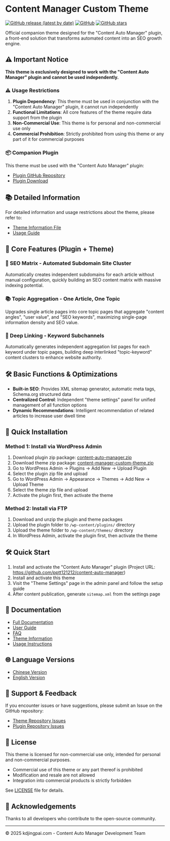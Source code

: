 # Content Manager Custom Theme

[![GitHub release (latest by date)](https://img.shields.io/github/v/release/pptt121212/content-manager-custom-theme)](https://github.com/pptt121212/content-manager-custom-theme/releases)
[![GitHub](https://img.shields.io/github/license/pptt121212/content-manager-custom-theme)](https://github.com/pptt121212/content-manager-custom-theme/blob/main/LICENSE)
[![GitHub stars](https://img.shields.io/github/stars/pptt121212/content-manager-custom-theme)](https://github.com/pptt121212/content-manager-custom-theme/stargazers)

Official companion theme designed for the "Content Auto Manager" plugin, a front-end solution that transforms automated content into an SEO growth engine.

## ⚠️ Important Notice

**This theme is exclusively designed to work with the "Content Auto Manager" plugin and cannot be used independently.**

### ⚠️ Usage Restrictions

1. **Plugin Dependency**: This theme must be used in conjunction with the "Content Auto Manager" plugin, it cannot run independently
2. **Functional Limitations**: All core features of the theme require data support from the plugin
3. **Non-Commercial Use**: This theme is for personal and non-commercial use only
4. **Commercial Prohibition**: Strictly prohibited from using this theme or any part of it for commercial purposes

### 📦 Companion Plugin

This theme must be used with the "Content Auto Manager" plugin:

- [Plugin GitHub Repository](https://github.com/pptt121212/content-auto-manager)
- [Plugin Download](https://github.com/pptt121212/content-auto-manager/releases)

## 📚 Detailed Information

For detailed information and usage restrictions about the theme, please refer to:
- [Theme Information File](THEME_INFO.md)
- [Usage Guide](USAGE_GUIDE.md)

## 🎯 Core Features (Plugin + Theme)

### 🔗 SEO Matrix - Automated Subdomain Site Cluster
Automatically creates independent subdomains for each article without manual configuration, quickly building an SEO content matrix with massive indexing potential.

### 📚 Topic Aggregation - One Article, One Topic
Upgrades single article pages into core topic pages that aggregate "content angles", "user value", and "SEO keywords", maximizing single-page information density and SEO value.

### 🔄 Deep Linking - Keyword Subchannels
Automatically generates independent aggregation list pages for each keyword under topic pages, building deep interlinked "topic-keyword" content clusters to enhance website authority.

## 🛠 Basic Functions & Optimizations

- **Built-in SEO**: Provides XML sitemap generator, automatic meta tags, Schema.org structured data
- **Centralized Control**: Independent "theme settings" panel for unified management of all function options
- **Dynamic Recommendations**: Intelligent recommendation of related articles to increase user dwell time

## 🚀 Quick Installation

### Method 1: Install via WordPress Admin
1. Download plugin zip package: [content-auto-manager.zip](https://github.com/pptt121212/content-auto-manager/releases/download/v1.0.2/content-auto-manager-v1.0.2.zip)
2. Download theme zip package: [content-manager-custom-theme.zip](https://github.com/pptt121212/content-manager-custom-theme/releases/download/v1.0.2/content-manager-custom-theme-v1.0.2.zip)
3. Go to WordPress Admin → Plugins → Add New → Upload Plugin
4. Select the plugin zip file and upload
5. Go to WordPress Admin → Appearance → Themes → Add New → Upload Theme
6. Select the theme zip file and upload
7. Activate the plugin first, then activate the theme

### Method 2: Install via FTP
1. Download and unzip the plugin and theme packages
2. Upload the plugin folder to `/wp-content/plugins/` directory
3. Upload the theme folder to `/wp-content/themes/` directory
4. In WordPress Admin, activate the plugin first, then activate the theme

## 🛠 Quick Start

1. Install and activate the "Content Auto Manager" plugin (Project URL: https://github.com/pptt121212/content-auto-manager)
2. Install and activate this theme
3. Visit the "Theme Settings" page in the admin panel and follow the setup guide
4. After content publication, generate `sitemap.xml` from the settings page

## 📖 Documentation

- [Full Documentation](https://github.com/pptt121212/content-manager-custom-theme/blob/main/docs/index.md)
- [User Guide](https://github.com/pptt121212/content-manager-custom-theme/wiki)
- [FAQ](https://github.com/pptt121212/content-manager-custom-theme/wiki/FAQ)
- [Theme Information](THEME_INFO.md)
- [Usage Instructions](USAGE_GUIDE.md)

## 🌐 Language Versions

- [Chinese Version](README-zh_CN.md)
- [English Version](README-en.md)

## 🐛 Support & Feedback

If you encounter issues or have suggestions, please submit an Issue on the GitHub repository:
- [Theme Repository Issues](https://github.com/pptt121212/content-manager-custom-theme/issues)
- [Plugin Repository Issues](https://github.com/pptt121212/content-auto-manager/issues)

## 📄 License

This theme is licensed for non-commercial use only, intended for personal and non-commercial purposes.

- Commercial use of this theme or any part thereof is prohibited
- Modification and resale are not allowed
- Integration into commercial products is strictly forbidden

See [LICENSE](LICENSE) file for details.

## 🙏 Acknowledgements

Thanks to all developers who contribute to the open-source community.

---

© 2025 kdjingpai.com - Content Auto Manager Development Team